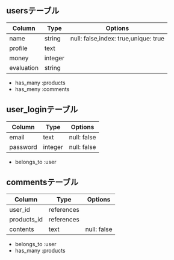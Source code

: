 ## usersテーブル

|Column|Type|Options|
|------|----|-------|
|name|string|null: false,index: true,unique: true|
|profile|text||
|money|integer||
|evaluation|string||

- has_many :products
- has_meny :comments

## user_loginテーブル

|Column|Type|Options|
|------|----|-------|
|email|text|null: false|
|password|integer|null: false|

- belongs_to :user


## commentsテーブル

|Column|Type|Options|
|------|----|-------|
|user_id|references||
|products_id|references||
|contents|text|null: false|

- belongs_to :user
- has_many :products

